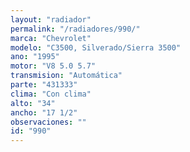 ```yaml
---
layout: "radiador"
permalink: "/radiadores/990/"
marca: "Chevrolet"
modelo: "C3500, Silverado/Sierra 3500"
ano: "1995"
motor: "V8 5.0 5.7"
transmision: "Automática"
parte: "431333"
clima: "Con clima"
alto: "34"
ancho: "17 1/2"
observaciones: ""
id: "990"
---
```



